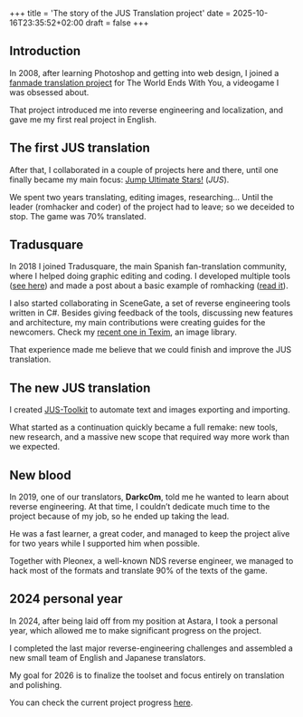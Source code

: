 +++
title = 'The story of the JUS Translation project'
date = 2025-10-16T23:35:52+02:00
draft = false
+++

## Introduction

In 2008, after learning Photoshop and getting into web design, I joined a [fanmade translation project](https://www.elotrolado.net/hilo_100-voces-traduccion-del-twewy_1002815) for The World Ends With You, a videogame I was obsessed about.

That project introduced me into reverse engineering and localization, and gave me my first real project in English.

## The first JUS translation

After that, I collaborated in a couple of projects here and there, until one finally became my main focus: [Jump Ultimate Stars!](https://web.archive.org/web/20100419132357/https://www.espalnds.com/foros/showthread.php?t=34478) (_JUS_). 

We spent two years translating, editing images, researching... Until the leader (romhacker and coder) of the project had to leave; so we deceided to stop. The game was 70% translated.

## Tradusquare

In 2018 I joined Tradusquare, the main Spanish fan-translation community, where I helped doing graphic editing and coding.
I developed multiple tools ([see here](https://github.com/stars/priverop/lists/my-romhacking-tools)) and made a post about a basic example of romhacking ([read it](https://priverop.medium.com/coming-back-to-rom-hacking-3d7e98262082)).

I also started collaborating in SceneGate, a set of reverse engineering tools written in C#. Besides giving feedback of the tools, discussing new features and architecture, my main contributions were creating guides for the newcomers. Check my [recent one in Texim](https://code.pleonex.dev/SceneGate/Texim/pulls/37), an image library.

That experience made me believe that we could finish and improve the JUS translation. 

## The new JUS translation

I created [JUS-Toolkit](https://github.com/priverop/JUSToolkit) to automate text and images exporting and importing.

What started as a continuation quickly became a full remake: new tools, new research, and a massive new scope that required way more work than we expected.

## New blood

In 2019, one of our translators, **Darkc0m**, told me he wanted to learn about reverse engineering. At that time, I couldn’t dedicate much time to the project because of my job, so he ended up taking the lead.

He was a fast learner, a great coder, and managed to keep the project alive for two years while I supported him when possible.

Together with Pleonex, a well-known NDS reverse engineer, we managed to hack most of the formats and translate 90% of the texts of the game.

## 2024 personal year

In 2024, after being laid off from my position at Astara, I took a personal year, which allowed me to make significant progress on the project.

I completed the last major reverse-engineering challenges and assembled a new small team of English and Japanese translators.

My goal for 2026 is to finalize the toolset and focus entirely on translation and polishing.

You can check the current project progress [here](https://tradusquare.es/proyectos/jump-ultimate-stars/).
